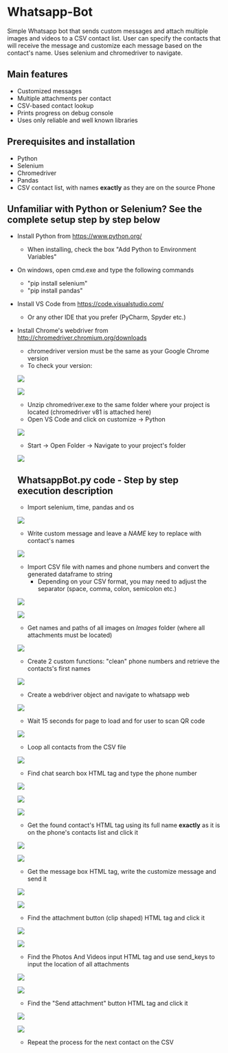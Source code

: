 # Whatsapp-Bot
Simple Whatsapp bot that sends custom messages and attach multiple images and videos to a CSV contact list. User can specify the contacts that will receive the message and customize each message based on the contact's name. Uses selenium and chromedriver to navigate.

## Main features
* Customized messages
* Multiple attachments per contact
* CSV-based contact lookup
* Prints progress on debug console 
* Uses only reliable and well known libraries

## Prerequisites and installation
* Python
* Selenium
* Chromedriver
* Pandas
* CSV contact list, with names __exactly__ as they are on the source Phone

## Unfamiliar with Python or Selenium? See the complete setup step by step below
* Install Python from https://www.python.org/
  * When installing, check the box "Add Python to Environment Variables"
* On windows, open cmd.exe and type the following commands
  * "pip install selenium"
  * "pip install pandas"
* Install VS Code from https://code.visualstudio.com/
  * Or any other IDE that you prefer (PyCharm, Spyder etc.)
* Install Chrome's webdriver from http://chromedriver.chromium.org/downloads
  * chromedriver version must be the same as your Google Chrome version
  * To check your version:
  
  ![](Manual/mImages/00.png)
  
  ![](Manual/mImages/01.png)
  
  * Unzip chromedriver.exe to the same folder where your project is located (chromedriver v81 is attached here)
  * Open VS Code and click on customize -> Python
  
  ![](Manual/mImages/02.png)
  
  * Start -> Open Folder -> Navigate to your project's folder
  
  ![](Manual/mImages/03.png)
  
  ## WhatsappBot.py code - Step by step execution description
  * Import selenium, time, pandas and os
  
  ![](Manual/mImages/04.png)
  
  * Write custom message and leave a _NAME_ key to replace with contact's names
  
  ![](Manual/mImages/05a.png)
  
  * Import CSV file with names and phone numbers and convert the generated dataframe to string
    * Depending on your CSV format, you may need to adjust the separator (space, comma, colon, semicolon etc.)

  ![](Manual/mImages/25.PNG)
  
  ![](Manual/mImages/06.png)
  
  * Get names and paths of all images on _Images_ folder (where all attachments must be located)
  
  ![](Manual/mImages/07.png)
  
  * Create 2 custom functions: "clean" phone numbers and retrieve the contacts's first names
  
  ![](Manual/mImages/08.png)
  
  * Create a webdriver object and navigate to whatsapp web
  
  ![](Manual/mImages/09.png)
  
  * Wait 15 seconds for page to load and for user to scan QR code
  
  ![](Manual/mImages/10.png)
  
  * Loop all contacts from the CSV file
  
  ![](Manual/mImages/11a.png)
  
  * Find chat search box HTML tag and type the phone number
  
  ![](Manual/mImages/12.png)
  
  ![](Manual/mImages/13.png)
  
  ![](Manual/mImages/14.png)
  
  * Get the found contact's HTML tag using its full name __exactly__ as it is on the phone's contacts list and click it
  
  ![](Manual/mImages/15.png)
  
  ![](Manual/mImages/16.png)

  * Get the message box HTML tag, write the customize message and send it
  
  ![](Manual/mImages/17.png)
  
  ![](Manual/mImages/18.png)
  
  * Find the attachment button (clip shaped) HTML tag and click it
  
  ![](Manual/mImages/19.png)
  
  ![](Manual/mImages/20.png)
  
  * Find the Photos And Videos input HTML tag and use send_keys to input the location of all attachments
  
  ![](Manual/mImages/21.png)
  
  ![](Manual/mImages/22.png)
  
  * Find the "Send attachment" button HTML tag and click it
  
  ![](Manual/mImages/23.png)
  
  ![](Manual/mImages/24.png)
  
  * Repeat the process for the next contact on the CSV
  
  
  
  
